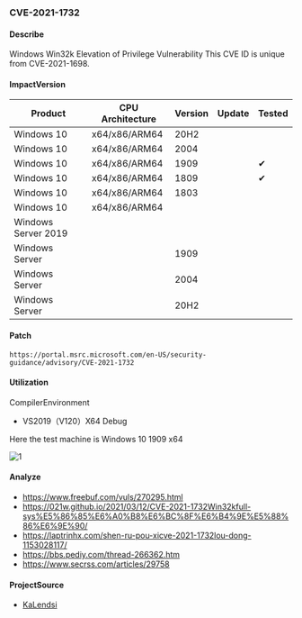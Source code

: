 ### CVE-2021-1732

#### Describe

Windows Win32k Elevation of Privilege Vulnerability This CVE ID is unique from CVE-2021-1698.


#### ImpactVersion

| Product             | CPU Architecture | Version | Update | Tested             |
| ------------------- | ---------------- | ------- | ------ | ------------------ |
| Windows 10          | x64/x86/ARM64    | 20H2    |        |                    |
| Windows 10          | x64/x86/ARM64    | 2004    |        |                    |
| Windows 10          | x64/x86/ARM64    | 1909    |        | &#10004; |
| Windows 10          | x64/x86/ARM64    | 1809    |        | &#10004; |
| Windows 10          | x64/x86/ARM64    | 1803    |        |                    |
| Windows 10          | x64/x86/ARM64    |         |        |                    |
| Windows Server 2019 |                  |         |        |                    |
| Windows Server      |                  | 1909    |        |                    |
| Windows Server      |                  | 2004    |        |                    |
| Windows Server      |                  | 20H2    |        |                    |

#### Patch

```
https://portal.msrc.microsoft.com/en-US/security-guidance/advisory/CVE-2021-1732
```

#### Utilization

CompilerEnvironment

- VS2019（V120）X64 Debug

Here the test machine is Windows 10 1909  x64

![1](https://raw.github.com/Ascotbe/Image/master/Kernelhub/CVE-2021-1732_windows_10_1909_x64.gif)

#### Analyze
- https://www.freebuf.com/vuls/270295.html
- https://021w.github.io/2021/03/12/CVE-2021-1732Win32kfull-sys%E5%86%85%E6%A0%B8%E6%BC%8F%E6%B4%9E%E5%88%86%E6%9E%90/
- https://laptrinhx.com/shen-ru-pou-xicve-2021-1732lou-dong-1153028117/
- https://bbs.pediy.com/thread-266362.htm
- https://www.secrss.com/articles/29758

#### ProjectSource

- [KaLendsi](https://github.com/KaLendsi/CVE-2021-1732-Exploit)